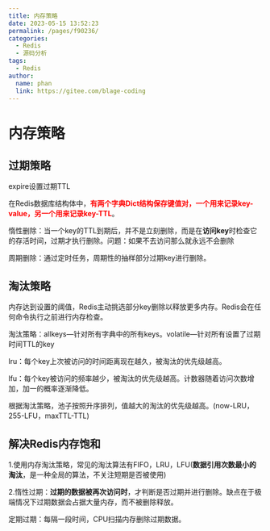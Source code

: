 ```yaml
---
title: 内存策略
date: 2023-05-15 13:52:23
permalink: /pages/f90236/
categories:
  - Redis
  - 源码分析
tags:
  - Redis
author: 
  name: phan
  link: https://gitee.com/blage-coding
---
```

# 内存策略

## 过期策略

expire设置过期TTL

在Redis数据库结构体中，<font color="red">**有两个字典Dict结构保存键值对，一个用来记录key-value，另一个用来记录key-TTL**</font>。

惰性删除：当一个key的TTL到期后，并不是立刻删除，而是在**访问key**时检查它的存活时间，过期才执行删除。问题：如果不去访问那么就永远不会删除

周期删除：通过定时任务，周期性的抽样部分过期key进行删除。

## 淘汰策略

内存达到设置的阈值，Redis主动挑选部分key删除以释放更多内存。Redis会在任何命令执行之前进行内存检查。

淘汰策略：allkeys—针对所有字典中的所有keys。volatile—针对所有设置了过期时间TTL的key

lru：每个key上次被访问的时间距离现在越久，被淘汰的优先级越高。

lfu：每个key被访问的频率越少，被淘汰的优先级越高。计数器随着访问次数增加，加一的概率逐渐降低。

根据淘汰策略，池子按照升序排列，值越大的淘汰的优先级越高。(now-LRU，255-LFU，maxTTL-TTL)

## 解决Redis内存饱和

1.使用内存淘汰策略，常见的淘汰算法有FIFO，LRU，LFU(**数据引用次数最小的淘汰**，是一种全局的算法，不关注短期是否被使用)

2.惰性过期：**过期的数据被再次访问时**，才判断是否过期并进行删除。缺点在于极端情况下过期数据会占据大量内存，而不被删除释放。

定期过期：每隔一段时间，CPU扫描内存删除过期数据。